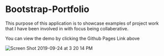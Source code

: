 # Bootstrap-Portfolio

This purpose of this application is to showcase examples of project work that I have been involved in with focus being collaberative. 

You can view the demo by clicking the Github Pages Link above

![Screen Shot 2019-09-24 at 3 20 14 PM](https://user-images.githubusercontent.com/49245604/65543271-d5a55900-dede-11e9-82ff-a1b8f5054767.png)
